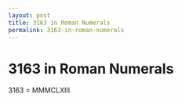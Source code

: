 ```yaml
---
layout: post
title: 3163 in Roman Numerals
permalink: 3163-in-roman-numerals
---
```


# 3163 in Roman Numerals

3163 = MMMCLXIII
